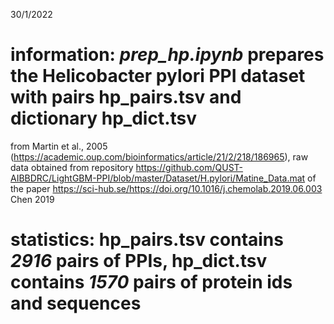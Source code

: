 30/1/2022
# information: *prep_hp.ipynb* prepares the Helicobacter pylori PPI dataset with pairs **hp_pairs.tsv** and dictionary **hp_dict.tsv**
from Martin et al., 2005 (https://academic.oup.com/bioinformatics/article/21/2/218/186965), raw data obtained from repository https://github.com/QUST-AIBBDRC/LightGBM-PPI/blob/master/Dataset/H.pylori/Matine_Data.mat of the paper https://sci-hub.se/https://doi.org/10.1016/j.chemolab.2019.06.003 Chen 2019
# statistics: **hp_pairs.tsv** contains *2916* pairs of PPIs, **hp_dict.tsv** contains *1570* pairs of protein ids and sequences







